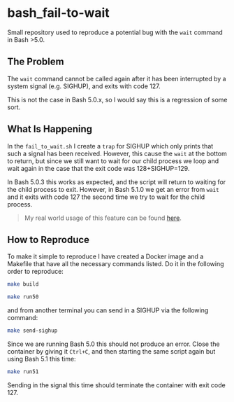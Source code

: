 # bash_fail-to-wait

Small repository used to reproduce a potential bug with the `wait` command in
Bash >5.0.

## The Problem
The `wait` command cannot be called again after it has been interrupted by a
system signal (e.g. SIGHUP), and exits with code 127.

This is not the case in Bash 5.0.x, so I would say this is a regression of some
sort.

## What Is Happening
In the `fail_to_wait.sh` I create a `trap` for SIGHUP which only prints that
such a signal has been received. However, this cause the `wait` at the bottom
to return, but since we still want to wait for our child process we loop and
wait again in the case that the exit code was 128+SIGHUP=129.

In Bash 5.0.3 this works as expected, and the script will return to waiting for
the child process to exit. However, in Bash 5.1.0 we get an error from `wait`
and it exits with code 127 the second time we try to wait for the child process.

> My real world usage of this feature can be found [here][1].

## How to Reproduce
To make it simple to reproduce I have created a Docker image and a Makefile
that have all the necessary commands listed. Do it in the following order
to reproduce:

```bash
make build

make run50
```

and from another terminal you can send in a SIGHUP via the following command:

```bash
make send-sighup
```

Since we are running Bash 5.0 this should not produce an error. Close the
container by giving it `Ctrl+C`, and then starting the same script again but
using Bash 5.1 this time:

```bash
make run51
```

Sending in the signal this time should terminate the container with exit
code 127.





[1]: https://github.com/JonasAlfredsson/docker-nginx-certbot/blob/master/src/scripts/start_nginx_certbot.sh#L97
